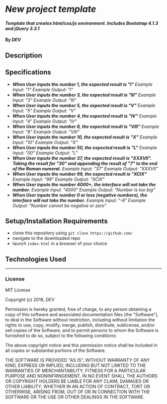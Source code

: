 # _New project template_

#### _Template that creates html/css/js environment. Includes Bootstrap 4.1.3 and jQuery 3.3.1_

#### By _DEV_

## Description

## Specifications
* _**When User inputs the number 1, the expected result is "I"**_
  _Example Input: "1"_
_Example Output: "I"_
* _**When User inputs the number 3, the expected result is "III"**_
  _Example Input: "3"_
  _Example Output: "III"_
* _**When User inputs the number 5, the expected result is "V"**_
  _Example Input: "5"_
  _Example Output: "V"_
* _**When User inputs the number 4, the expected result is "IV"**_
  _Example Input: "4"_
  _Example Output: "IV"_
* _**When User inputs the number 8, the expected result is "VIII"**_
  _Example Input: "8"_
  _Example Output: "VIII"_
* _**When User inputs the number 10, the expected result is "X"**_
  _Example Input: "10"_
  _Example Output: "X"_
* _**When User inputs the number 50, the expected result is "L"**_
  _Example Input: "50"_
  _Example Output: "L"_
* _**When User inputs the number 37, the expected result is "XXXVII". Taking the result for "30" and appending the result of "7" to the end of the Roman numeral.**_
  _Example Input: "37"_
  _Example Output: "XXXVII"_
* _**When User inputs the number 99, the expected result is "XCIX"**_
  _Example Input: "99"_
  _Example Output: "XCIX"_
* _**When User inputs the number 4000+, the interface will not take the number.**_
  _Example Input: "4000"_
  _Example Output: "Number is too big"_
* _**When User inputs the number 0 or less (negative numbers), the interface will not take the number.**_
  _Example Input: "-6"_
  _Example Output: "Number cannot be negative or zero"_


## Setup/Installation Requirements

* clone this repository using `git clone https://github.com/ `
* navigate to the downloaded repo
* launch `index.html` in a browser of your choice

## Technologies Used

---

### License

MIT License

Copyright (c) 2018, _DEV_

Permission is hereby granted, free of charge, to any person obtaining a copy
of this software and associated documentation files (the "Software"), to deal
in the Software without restriction, including without limitation the rights
to use, copy, modify, merge, publish, distribute, sublicense, and/or sell
copies of the Software, and to permit persons to whom the Software is
furnished to do so, subject to the following conditions:

The above copyright notice and this permission notice shall be included in all
copies or substantial portions of the Software.

THE SOFTWARE IS PROVIDED "AS IS", WITHOUT WARRANTY OF ANY KIND, EXPRESS OR
IMPLIED, INCLUDING BUT NOT LIMITED TO THE WARRANTIES OF MERCHANTABILITY,
FITNESS FOR A PARTICULAR PURPOSE AND NONINFRINGEMENT. IN NO EVENT SHALL THE
AUTHORS OR COPYRIGHT HOLDERS BE LIABLE FOR ANY CLAIM, DAMAGES OR OTHER
LIABILITY, WHETHER IN AN ACTION OF CONTRACT, TORT OR OTHERWISE, ARISING FROM,
OUT OF OR IN CONNECTION WITH THE SOFTWARE OR THE USE OR OTHER DEALINGS IN THE
SOFTWARE.
